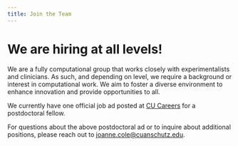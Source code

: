 ```yaml
---
title: Join the Team
---
```


# <i class="fas fa-hands-helping"></i>We are hiring at all levels!

We are a fully computational group that works closely with experimentalists and clinicians. 
As such, and depending on level, we require a background or interest in computational work.
We aim to foster a diverse environment to enhance innovation and provide opportunities to all. 

We currently have one official job ad posted at [CU Careers](https://cu.taleo.net/careersection/jobdetail.ftl?job=27606&lang=en#.Y1L9slAH9k0) for a postdoctoral fellow. 

For questions about the above postdoctoral ad or to inquire about additional positions, please reach out to joanne.cole@cuanschutz.edu.


